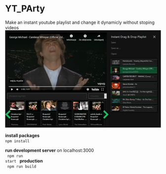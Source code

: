 # YT_PArty
Make an instant youtube playlist and change it dynamicly without stoping videos <br />
<img src='./public/screenshot2.png' />
<br />

<b>install packages</b><br />
<code>npm install</code>

<b>run development server</b> on localhost:3000 <br />
<code> npm run start </code> 
<b>production</b><br />
<code> npm run build </code> 
